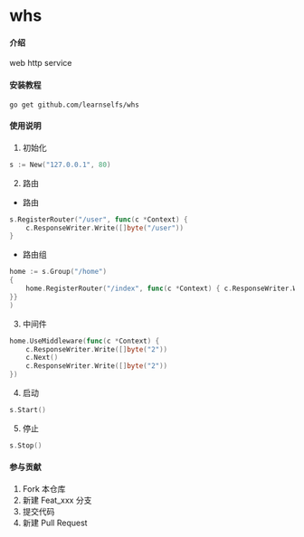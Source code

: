 # whs

#### 介绍
web http service

#### 安装教程
`go get github.com/learnselfs/whs`

#### 使用说明
1. 初始化

```go
s := New("127.0.0.1", 80)
```

2. 路由
- 路由
```go
s.RegisterRouter("/user", func(c *Context) {
    c.ResponseWriter.Write([]byte("/user"))
}
```
- 路由组
```go
home := s.Group("/home")
{
    home.RegisterRouter("/index", func(c *Context) { c.ResponseWriter.Write([]byte("/home/index")) })
}}
)


```
3.  中间件

```go
home.UseMiddleware(func(c *Context) {
    c.ResponseWriter.Write([]byte("2"))
    c.Next()
    c.ResponseWriter.Write([]byte("2"))
})
```
4. 启动
```go
s.Start()
```
5. 停止
```go
s.Stop()
```

#### 参与贡献

1.  Fork 本仓库
2.  新建 Feat_xxx 分支
3.  提交代码
4.  新建 Pull Request
